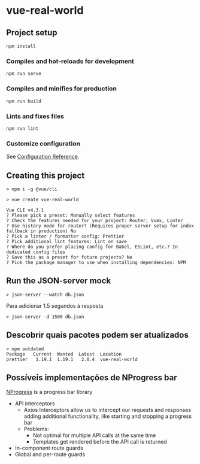 # vue-real-world

## Project setup

```
npm install
```

### Compiles and hot-reloads for development

```
npm run serve
```

### Compiles and minifies for production

```
npm run build
```

### Lints and fixes files

```
npm run lint
```

### Customize configuration

See [Configuration Reference](https://cli.vuejs.org/config/).

## Creating this project

```
> npm i -g @vue/cli

> vue create vue-real-world

Vue CLI v4.3.1
? Please pick a preset: Manually select features
? Check the features needed for your project: Router, Vuex, Linter
? Use history mode for router? (Requires proper server setup for index fallback in production) No
? Pick a linter / formatter config: Prettier
? Pick additional lint features: Lint on save
? Where do you prefer placing config for Babel, ESLint, etc.? In dedicated config files
? Save this as a preset for future projects? No
? Pick the package manager to use when installing dependencies: NPM
```

## Run the JSON-server mock

```
> json-server --watch db.json
```

Para adicionar 1.5 segundos à resposta

```
> json-server -d 1500 db.json
```

## Descobrir quais pacotes podem ser atualizados

```
> npm outdated
Package   Current  Wanted  Latest  Location
prettier   1.19.1  1.19.1   2.0.4  vue-real-world
```

## Possíveis implementações de NProgress bar

[NProgress](http://ricostacruz.com/nprogress/) is a progress bar library

- API interceptors
  - Axios Interceptors allow us to intercept our requests and responses adding additional functionality, like starting and stopping a progress bar
  - Problems:
    - Not optimal for multiple API calls at the same time
    - Templates get rendered before the API call is returned
- In-component route guards
- Global and per-route guards
